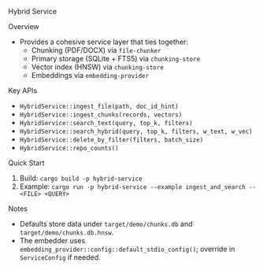 Hybrid Service

Overview
- Provides a cohesive service layer that ties together:
  - Chunking (PDF/DOCX) via `file-chunker`
  - Primary storage (SQLite + FTS5) via `chunking-store`
  - Vector index (HNSW) via `chunking-store`
  - Embeddings via `embedding-provider`

Key APIs
- `HybridService::ingest_file(path, doc_id_hint)`
- `HybridService::ingest_chunks(records, vectors)`
- `HybridService::search_text(query, top_k, filters)`
- `HybridService::search_hybrid(query, top_k, filters, w_text, w_vec)`
- `HybridService::delete_by_filter(filters, batch_size)`
- `HybridService::repo_counts()`

Quick Start
1) Build: `cargo build -p hybrid-service`
2) Example: `cargo run -p hybrid-service --example ingest_and_search -- <FILE> <QUERY>`

Notes
- Defaults store data under `target/demo/chunks.db` and `target/demo/chunks.db.hnsw`.
- The embedder uses `embedding_provider::config::default_stdio_config()`; override in `ServiceConfig` if needed.

